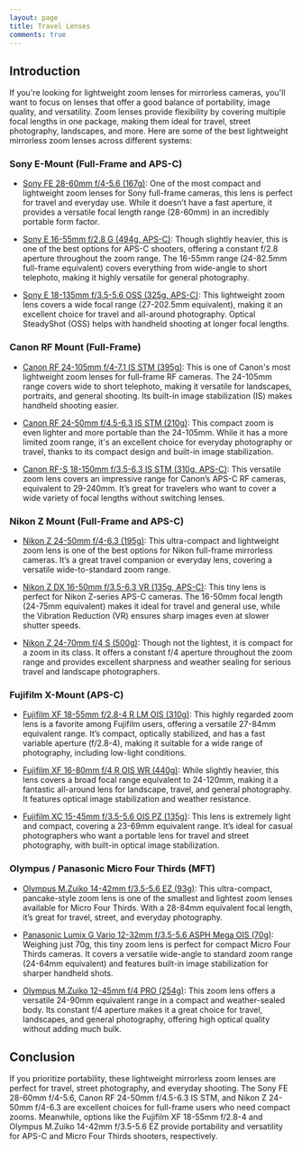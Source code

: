 ```yaml
---
layout: page
title: Travel Lenses
comments: true
---
```


## Introduction

If you're looking for lightweight zoom lenses for mirrorless cameras, you'll want to focus on lenses that offer a good balance of portability, image quality, and versatility. Zoom lenses provide flexibility by covering multiple focal lengths in one package, making them ideal for travel, street photography, landscapes, and more. Here are some of the best lightweight mirrorless zoom lenses across different systems:

### Sony E-Mount (Full-Frame and APS-C)
- [Sony FE 28-60mm f/4-5.6 (167g)](https://www.amazon.com/Sony-28-60mm-Full-Frame-Compact-SEL2860/dp/B08J3HTGQX?crid=1TO2N25MGTV8L&dib=eyJ2IjoiMSJ9.-xyg3_h22nO7keuUDNS3zxO9eP2Dgo61wQak7SDjCrJTs46k3gRB89b9ePWXmurHIJxyL9rqVBEwz5h8rwRpsqNRZ07poKKxvS56sbUOB7t5tQ7d81MO9bwnlt73k1t1fzPM4mD7qT7GHldkZq18Sx73UcSTSE8GWLyDKH0KCPpT6EuBEs24Yy23omXoQy4UharaOjTu0yvBDqrcW67DIpEpj37irrXlnGUYNnKj2XA.aohpi9Cb46Zg9YldD48SDMXU0kEKmCiglj-cXdQiT0E&dib_tag=se&keywords=Sony+FE+28-60mm+f%2F4-5.6&qid=1729024282&sprefix=sony+fe+28-60mm+f%2F4-5.6+%2Caps%2C177&sr=8-3&linkCode=ll1&tag=rankingspea01-20&linkId=38c33a0944a3c2fde39e736d46a68811&language=en_US&ref_=as_li_ss_tl): One of the most compact and lightweight zoom lenses for Sony full-frame cameras, this lens is perfect for travel and everyday use. While it doesn’t have a fast aperture, it provides a versatile focal length range (28-60mm) in an incredibly portable form factor.

- [Sony E 16-55mm f/2.8 G (494g, APS-C)](https://www.amazon.com/Sony-Alpha-16-55mm-Standard-APS-C/dp/B07WZVKZHK?crid=15QU13VY4633O&dib=eyJ2IjoiMSJ9.KHmrmFOOoOM9A--9wrqYa6V10tVf9Bs9G3VZFCG1zRKIgHc_lEicg1tzMQyg6zl3gV6743v-cvOovWvMOeIgsPAXyykuLm-Zl5T6Ko6ob9_3E4dZUWo-JeGqyMG_2cCxoaMn3t6apZXyqCD-xZDEoHLFehY11rTklHbHL274sE_OYXB6X5zR8A5toELXR0pXutI4N0eN0zpCScElCHFY9tDd2ILzyadhC8QIakUgV1Y.IeaLWgtdSOm23WyfCaRCNxEz6k0kIrfjG3aRpiFsFG8&dib_tag=se&keywords=Sony+E+16-55mm+f%2F2.8+G&qid=1729024315&sprefix=sony+e+16-55mm+f%2F2.8+g+%2Caps%2C338&sr=8-4&ufe=app_do%3Aamzn1.fos.1740e8b9-be2d-46a4-a376-9d8efb903409&linkCode=ll1&tag=rankingspea01-20&linkId=bfb827c86cb21234cc4f2a283c4af3b7&language=en_US&ref_=as_li_ss_tl): Though slightly heavier, this is one of the best options for APS-C shooters, offering a constant f/2.8 aperture throughout the zoom range. The 16-55mm range (24-82.5mm full-frame equivalent) covers everything from wide-angle to short telephoto, making it highly versatile for general photography.

- [Sony E 18-135mm f/3.5-5.6 OSS (325g, APS-C)](https://www.amazon.com/Sony-18-135mm-F3-5-5-6-APS-C-mount/dp/B078T2184C?crid=15BG7X5PIHXAQ&dib=eyJ2IjoiMSJ9.dutmi5VJC3Jbj5xJmVcUmW_3tzaUYWEOOSOA_hTEVVSKYNRvAS-kajZEZcJz7_Uiak4lO1uAPwSwzL3nhl_GxR3ZdKl7cGtmwLmnsmJKEPhMHj5b125sGrpKfqzCIzziN4y7KDsHgesEAwUkRjP9Z6fysM0vRVk5jWG_Jpb5MIBDZ1hpnuybXq5TWqtwvILT4OlT8VMj-iGRubI1Og43ykU6wEL9UARLlzgXAFl2HOY.e88o3-qTkhqcIqpNz9Qyh3RQkCOsdeYQvaVwgigBH10&dib_tag=se&keywords=Sony%2BE%2B18-135mm%2Bf%2F3.5-5.6%2BOSS&qid=1729024373&sprefix=%2Caps%2C190&sr=8-3&ufe=app_do%3Aamzn1.fos.1740e8b9-be2d-46a4-a376-9d8efb903409&th=1&linkCode=ll1&tag=rankingspea01-20&linkId=503cae9c95181196f86fea8faf1e150d&language=en_US&ref_=as_li_ss_tl): This lightweight zoom lens covers a wide focal range (27-202.5mm equivalent), making it an excellent choice for travel and all-around photography. Optical SteadyShot (OSS) helps with handheld shooting at longer focal lengths.

### Canon RF Mount (Full-Frame)
- [Canon RF 24-105mm f/4-7.1 IS STM (395g)](https://www.amazon.com/Canon-RF-24-105mm-USM-Lens/dp/B07H489XDQ?crid=25S6SW1FVNNPM&dib=eyJ2IjoiMSJ9.XmpInMk0StRxr0Jzxt8DEZTjSM4TicCf4DzZlYC-Z7bjD8fiE1n3CMiKfo7BhDzJvZOVSv1DxzOE027EfC-bJNW8yLdYXnzjKnD6MB0h7RBNGmh3BFM75ZYuyJUOCAgdFHUzgU254o3WJl_oivS2edQquwWLHDsybjz5mLy_YCeXGlNrO5CxThpZZhi7UWbZ4GZuDpcs3hvqJMIckIUHNNoT3u7suWegvCYQdvVRkXM.E8YXA-yWs9o_OKOZzei4eYjB1Tbeuv0EBVgQ9DryPMk&dib_tag=se&keywords=Canon+RF+24-105mm+f%2F4-7.1+IS+STM&qid=1729024412&sprefix=%2Caps%2C269&sr=8-4&ufe=app_do%3Aamzn1.fos.1740e8b9-be2d-46a4-a376-9d8efb903409&linkCode=ll1&tag=rankingspea01-20&linkId=f7a8661ccc74306f00ec92d439a2426c&language=en_US&ref_=as_li_ss_tl): This is one of Canon's most lightweight zoom lenses for full-frame RF cameras. The 24-105mm range covers wide to short telephoto, making it versatile for landscapes, portraits, and general shooting. Its built-in image stabilization (IS) makes handheld shooting easier.

- [Canon RF 24-50mm f/4.5-6.3 IS STM (210g)](https://www.amazon.com/Canon-Full-Frame-Mirrorless-Lightweight-Stabilization/dp/B0BTTVKVBW?crid=31DGS528P8P8O&dib=eyJ2IjoiMSJ9.RSoXS8-z_Rp2gY9msRrwxSzdlpo-Nnm5tAckodQwIqjyh6xQYxVAoezy-pybSZuhpMMQIM5PPNUG6JHnoCGTj4TQXBR-JKFnppGcsuoDE7CrZS3_4D3h55R-2MxX0l0itp7Djj0CknmcQ7koYivpvdX8mZd4yY3ORsTXbMj-o0vlCYOxJOmLowUwulClizbQROVxECuDUJj1hriSjTxXOq0EaKuV2WGudiQBFuXqPKo.lVTlL7_uFCthqdd7Vz9FGUicaOLEhC5WHVoGbcRdp98&dib_tag=se&keywords=Canon+RF+24-50mm+f%2F4.5-6.3+IS+STM&qid=1729024451&sprefix=%2Caps%2C377&sr=8-5&ufe=app_do%3Aamzn1.fos.9f2cdd2d-df47-45ac-9666-580d6bb0ee10&linkCode=ll1&tag=rankingspea01-20&linkId=c967161fdf0f1c15c1fb454910f16e5c&language=en_US&ref_=as_li_ss_tl): This compact zoom is even lighter and more portable than the 24-105mm. While it has a more limited zoom range, it's an excellent choice for everyday photography or travel, thanks to its compact design and built-in image stabilization.

- [Canon RF-S 18-150mm f/3.5-6.3 IS STM (310g, APS-C)](https://www.amazon.com/Canon-5564C002-RF-S18-150mm-F3-5-6-3-Lens/dp/B0B2KSJBR4?crid=S87HJ6E38IWW&dib=eyJ2IjoiMSJ9.CYaLBysJw4N-uLKeSE9Tq1wxo3pWv86-F1lqf5fCr1u_NVnB4RICFKFOiTQWh6kwHFnsF4QddSvgKg2iRTnlKEEdDKb5muoHP9--92TB3RfvNvlctckJttV3TZSD0tRVSpOwbNZbDZehLBfUzvUzUzFMvJZ9o4Oh_Cy5XSCtvHWr1lvCPQxJRA_AXQbIN5XHXXI9_KwdNz1a6G86WYuUgjKqBKhpxCfLwn6JRR8uYJ0.DLmLjtIdtshp8U5MUmuUALeZhbvPRfEZEuP5UlJSU1c&dib_tag=se&keywords=Canon+RF-S+18-150mm+f%2F3.5-6.3+IS+STM&qid=1729024504&sprefix=anon+rf-s+18-150mm+f%2F3.5-6.3+is+stm%2Caps%2C232&sr=8-3&ufe=app_do%3Aamzn1.fos.1740e8b9-be2d-46a4-a376-9d8efb903409&linkCode=ll1&tag=rankingspea01-20&linkId=24c017f67bf6382a023bd8bec63c1d4c&language=en_US&ref_=as_li_ss_tl): This versatile zoom lens covers an impressive range for Canon’s APS-C RF cameras, equivalent to 29-240mm. It’s great for travelers who want to cover a wide variety of focal lengths without switching lenses.

### Nikon Z Mount (Full-Frame and APS-C)
- [Nikon Z 24-50mm f/4-6.3 (195g)](https://www.amazon.com/Nikon-NIKKOR-24-50mm-4-6-3-Lens/dp/B08D8QK5LP?crid=GXKU2WRQT0IL&dib=eyJ2IjoiMSJ9.M3O3TOS-LSKOP2HfBuDu_0yueyPSSbSPXUk7mnsuvHt1EhrZlaxa_ES6GQfvEFKIHb_PvNjJgD06JUHSiKxbpNu_n_STAudYhwSZsqDB-mXdRD05uNki7dWPkVVi-EyXhAyOSBxXtnf5P-fqeUhEZ1ZNPK21ujhsQO7Frkug19_Vj6t9_GcJDEF-n55FQN5aYQILkygsIdzziOqYbe_I0WzHy2IKwD4KmdW6vn2tqz0.HIgSGJGrSkLLhRXgHU41QMgFe_Wa9XHsXJM_WpjIi-8&dib_tag=se&keywords=Nikon%2BZ%2B24-50mm%2Bf%2F4-6.3&qid=1729024546&sprefix=nikon%2Bz%2B24-50mm%2Bf%2F4-6.3%2B%2Caps%2C189&sr=8-1&ufe=app_do%3Aamzn1.fos.1740e8b9-be2d-46a4-a376-9d8efb903409&th=1&linkCode=ll1&tag=rankingspea01-20&linkId=e43942447333d10c7896683fabc20f0b&language=en_US&ref_=as_li_ss_tl): This ultra-compact and lightweight zoom lens is one of the best options for Nikon full-frame mirrorless cameras. It’s a great travel companion or everyday lens, covering a versatile wide-to-standard zoom range.

- [Nikon Z DX 16-50mm f/3.5-6.3 VR (135g, APS-C)](https://www.amazon.com/Nikon-20084-Nikkor-Z-16-50mm/dp/B07YX95XJL?crid=3ARTDY3G7509L&dib=eyJ2IjoiMSJ9.CHASyxYcCbTQqCukmX-a9GYZl4BrrAX6wSnvLOTO8QyI7SrFablnJHi9FsHHwuCBi6yA7Xc0wWQCLF-Uhg7kITzydekDhlEZs4n1ISi8HppkNEMU-XV56eTNGM-5esus9Lm8oeWpTIDJPJB58gBMBe8OfxwxWKChssTEqJoi5Z0w9g0yWfEHX5_9mo945U3iMQtKt13dcpLf2FZ0tu-lgcxLkjL4ZWpKRzwtwLms5hM.ZxUijFhpAzfKMgkeYHe1-od_RYNhpkxFVTxOUQ7kghs&dib_tag=se&keywords=Nikon%2BZ%2BDX%2B16-50mm%2Bf%2F3.5-6.3%2BVR&qid=1729024588&sprefix=nikon%2B%2Caps%2C181&sr=8-3&ufe=app_do%3Aamzn1.fos.1740e8b9-be2d-46a4-a376-9d8efb903409&th=1&linkCode=ll1&tag=rankingspea01-20&linkId=bb567b30af56b5702880702a264091d7&language=en_US&ref_=as_li_ss_tl): This tiny lens is perfect for Nikon Z-series APS-C cameras. The 16-50mm focal length (24-75mm equivalent) makes it ideal for travel and general use, while the Vibration Reduction (VR) ensures sharp images even at slower shutter speeds.

- [Nikon Z 24-70mm f/4 S (500g)](https://www.amazon.com/Nikon-Constant-Aperture-mid-Range-mirrorless/dp/B07GPX4HK5?crid=164C6R2NXIBU7&dib=eyJ2IjoiMSJ9.Pv_0JyGcjzcScF4e4mO2eGQqdKoS4dRDLuwzE9K4gPBJ6V1PPX4ek47d32rzPa1kioq_jhRBWRiVMSgw9pY9fa_7jZ80nCGVc3U3VPcfNST-5oaDEZ5h3yMwdnuEnEVOTR-FAF-HWvSqi99hsfFtbF0ITlOmUyO-KCMGx7Z4nbl7ZHzRq78m3rzzKJ0AxBHFIR4lAwu6S9Wyx8bh0_oUwrZ8-3vrVbPD-W331gNx1-k.M1hWxOdNNOTwNoNyeF-ltIrAiHampvY0gx5HJXpXeq4&dib_tag=se&keywords=Nikon+Z+24-70mm+f%2F4+S&qid=1729024624&sprefix=nikon+z+24-70mm+f%2F4+s%2Caps%2C273&sr=8-3&ufe=app_do%3Aamzn1.fos.1740e8b9-be2d-46a4-a376-9d8efb903409&linkCode=ll1&tag=rankingspea01-20&linkId=e8cc8d413903a7d34fd319957af93ebd&language=en_US&ref_=as_li_ss_tl): Though not the lightest, it is compact for a zoom in its class. It offers a constant f/4 aperture throughout the zoom range and provides excellent sharpness and weather sealing for serious travel and landscape photographers.

### Fujifilm X-Mount (APS-C)
- [Fujifilm XF 18-55mm f/2.8-4 R LM OIS (310g)](https://www.amazon.com/Fujifilm-Accessory-Manufacturer-Accessories-UV-CPL-FLD/dp/B0161Y6CLY?crid=1Q18LIGPYX3XA&dib=eyJ2IjoiMSJ9.1EvjuHnFUs-g5f_Zjuerc-Wj2Q2vGlUfHXNSLEuxPy1TiAgFGWUOrQK7aSmykYG_0nOokL2oqwaNZ9PwRs9wOD_5nTtL5ZLGShroUMF7IMGg-FsNcwXifwR1bihzP8V1L_Tzjd4O8KkRhmAEgwV93-0dOf7sAVFIaQMfzD6vbi_zEhp5jXpiOfi5lEdtjFAsJVSnwdmWzvquSmbKAeNOsE4ns6WnR-4TjH7-P6LGo24.BExa7rWNGtFgzFwHWNzrsVWLWy108sDt8c8BpfE0Vek&dib_tag=se&keywords=Fujifilm+XF+18-55mm+f%2F2.8-4+R+LM+OIS&qid=1729024704&sprefix=fujifilm+xf+18-55mm+f%2F2.8-4+r+lm+ois+%2Caps%2C195&sr=8-3&ufe=app_do%3Aamzn1.fos.1740e8b9-be2d-46a4-a376-9d8efb903409&linkCode=ll1&tag=rankingspea01-20&linkId=5c597fd5faf3e0a064d9d9293192fb07&language=en_US&ref_=as_li_ss_tl): This highly regarded zoom lens is a favorite among Fujifilm users, offering a versatile 27-84mm equivalent range. It’s compact, optically stabilized, and has a fast variable aperture (f/2.8-4), making it suitable for a wide range of photography, including low-light conditions.

- [Fujifilm XF 16-80mm f/4 R OIS WR (440g)](https://www.amazon.com/Fujinon-XF16-80mm-F4-OIS-WR/dp/B07TWYSHYB?crid=1GAWXDITWR6TX&dib=eyJ2IjoiMSJ9.HsKnfcWAHRdW1H2cmydufGJGIykVIv7YDNhjNCRMZA1z6VheUdoEtq_AaCLWpIPO4EFDkJ10gVzLqKhJQ6C0Nb0pV-z4x-IeaRFDZ40gSm2E_YOcSA3btdskbIeMoSm22MSuYOlYCWW5CE9qWUtN0hIbBTGoQ1YlqcYZJjpHafvm4oK0-jQouCMLax6XwM0573nfG4opknogAQTvoqfvsXFq1lnQJrSE9z2FUMtXG3k.h0EUxLvYGczJCofeZiBOnSjx5JZ-foh-N7AUe1dED9I&dib_tag=se&keywords=Fujifilm%2BXF%2B16-80mm%2Bf%2F4%2BR%2BOIS%2BWR&qid=1729024729&sprefix=fujifilm%2Bxf%2B16-80mm%2Bf%2F4%2Br%2Bois%2Bwr%2Caps%2C178&sr=8-1&ufe=app_do%3Aamzn1.fos.1740e8b9-be2d-46a4-a376-9d8efb903409&th=1&linkCode=ll1&tag=rankingspea01-20&linkId=8f79d4fd07a009dd9c81811461db02bb&language=en_US&ref_=as_li_ss_tl): While slightly heavier, this lens covers a broad focal range equivalent to 24-120mm, making it a fantastic all-around lens for landscape, travel, and general photography. It features optical image stabilization and weather resistance.

- [Fujifilm XC 15-45mm f/3.5-5.6 OIS PZ (135g)](https://www.amazon.com/Fujinon-XC15-45mmF3-5-5-6-OIS-PZ-Lens/dp/B079BRLDF7?crid=LL5FHYBU1FYR&dib=eyJ2IjoiMSJ9.8zM7XFhXZqyTuVhedOYYY_rVIjP_FYY0qnv4XGPe1AcnOtdzB6KZxoSAKj9yuQqHkkn1P6-7vHrPrnx4EyfvPFg1Q73oIpas8_kcuOEW1UVy-BtFxxQB_uOAvM9qVUnjuv5JH4oSQhxGoi9PFpMKkpDBJHn82pEARezKq4-DVTF9_Y5PRCtB_d66mAFRtGnsLOZF58An8Y5RRXffxreLRqZzhZ6dBBU7Wp3lk7zwnOEcvjrOzVjDvQnAVONjv-xkekPp1TSVchFgic0u_8S_NO5wtEdm9KkuGIwWPLX3zhc.N16n4Qm0aqNe4LK65sDvAjiTcePs4Ssk6F3HGom-G08&dib_tag=se&keywords=Fujifilm%2BXC%2B15-45mm%2Bf%2F3.5-5.6%2BOIS%2BPZ&qid=1729024758&sprefix=fujifilm%2Bxc%2B15-45mm%2Bf%2F3.5-5.6%2Bois%2Bpz%2B%2Caps%2C313&sr=8-2&ufe=app_do%3Aamzn1.fos.1740e8b9-be2d-46a4-a376-9d8efb903409&th=1&linkCode=ll1&tag=rankingspea01-20&linkId=e3e5b83eaa42d5334d27f8e367bf8a45&language=en_US&ref_=as_li_ss_tl): This lens is extremely light and compact, covering a 23-69mm equivalent range. It’s ideal for casual photographers who want a portable lens for travel and street photography, with built-in optical image stabilization.

### Olympus / Panasonic Micro Four Thirds (MFT)
- [Olympus M.Zuiko 14-42mm f/3.5-5.6 EZ (93g)](https://www.amazon.com/Olympus-M-Zuiko-Digital-14-42mm-F3-5-5-6/dp/B00HWMOZEG?crid=HTRFK7P65BFI&dib=eyJ2IjoiMSJ9.deWG3YlL5jlOoesoYV96EhbhYUlrae3p2yUF9twxlS_KsV2LOCEQ9HtKGRzP4Ns0ImBv1OX8JP77TQ4uogFczp4OrY1Sj8QKATscVBarwlOjrOCoXvKRwFYw_exqdC5UFmTL5kIlAn-iIW34JL2HDsmQEpBHjtPKCFJY5jud6PvJOMhowr2SEObGUq0XRsE4Iv8DupYp15hD2i0ZO_-cOiecFJXPH8C14bIFtXC9Fjs.oqS_6NsgUeNx6fW21av4R5RktbtfETes9ugyaZYoAYg&dib_tag=se&keywords=Olympus%2BM.Zuiko%2B14-42mm%2Bf%2F3.5-5.6%2BEZ&qid=1729024803&sprefix=%2Caps%2C201&sr=8-3&ufe=app_do%3Aamzn1.fos.1740e8b9-be2d-46a4-a376-9d8efb903409&th=1&linkCode=ll1&tag=rankingspea01-20&linkId=eda93a5cbe8368ed4ad769c4f242ae46&language=en_US&ref_=as_li_ss_tl): This ultra-compact, pancake-style zoom lens is one of the smallest and lightest zoom lenses available for Micro Four Thirds. With a 28-84mm equivalent focal length, it’s great for travel, street, and everyday photography.

- [Panasonic Lumix G Vario 12-32mm f/3.5-5.6 ASPH Mega OIS (70g)](https://www.amazon.com/Panasonic-interchangeable-12-32mm-F3-5-5-6-H-FS12032/dp/B00FYK2LE4?crid=27H86B762HJ7E&dib=eyJ2IjoiMSJ9.0ZuiH60hF-9Pzw3DP9hbsAgtXnxzrKhrRtwjP8Tcsgi3RPowQQhfCUnuvMpgPpTcGzTEpsn9p7iEAJNZlB6i5Nwyy2ScHyQ3kKet77yTM_zgknfr4TNPKdlH6mRFG1DfmfPtxBooPaIp3jRNbYpiIXOmM52o46Yvce6n_1pLqd2UmkByDtCNzXxKY8RfxSgS64-3XhmP_SR7KMpA2to8P7ZUXel0FdNWC9Elw_hBRnY.eZgjCJq2_WMRhSEaABs3FrHDX5RQOUsX4yoWoLtZ9mU&dib_tag=se&keywords=Panasonic%2BLumix%2BG%2BVario%2B12-32mm%2Bf%2F3.5-5.6%2BASPH%2BMega%2BOIS&qid=1729024846&sprefix=%2Caps%2C221&sr=8-3&th=1&linkCode=ll1&tag=rankingspea01-20&linkId=3ed142fb129320b6507808fa8be656ed&language=en_US&ref_=as_li_ss_tl): Weighing just 70g, this tiny zoom lens is perfect for compact Micro Four Thirds cameras. It covers a versatile wide-angle to standard zoom range (24-64mm equivalent) and features built-in image stabilization for sharper handheld shots.

- [Olympus M.Zuiko 12-45mm f/4 PRO (254g)](https://www.amazon.com/OM-SYSTEM-M-Zuiko-Digital-12-45mm/dp/B0D94T1CH5?crid=X9RY1Y1X2PBF&dib=eyJ2IjoiMSJ9.SigyKweqtqdajyDVJz_huU2lh6_cwQnPV7iGfVlDH6tyh5SiaSNP8XB-BR8-MTtsMQoPhfPIhNFeNNmMgmYv6ClazK5kX0KKE3RyXRz9OX_O1E30-AqMNNC5Gvr9gRmZs6voKozUbfvkFadCw8vFmo0r4MZRe2GFjcthYQiG9h4rT9upCRpkXybBdQhzRR4eTNt4GPgD2_gvCxNgg05gCglvhFraqr1c-vGND6ITpLs.c3qWWV1K72EAVSLW42h__vLxwtecJ8TYkajBFM7LfkY&dib_tag=se&keywords=Olympus+M.Zuiko+12-45mm+f%2F4+PRO&qid=1729024900&sprefix=%2Caps%2C176&sr=8-1-spons&ufe=app_do%3Aamzn1.fos.1740e8b9-be2d-46a4-a376-9d8efb903409&sp_csd=d2lkZ2V0TmFtZT1zcF9hdGY&psc=1&linkCode=ll1&tag=rankingspea01-20&linkId=72d2fb455d41dae37a4706c54f4fd4b2&language=en_US&ref_=as_li_ss_tl): This zoom lens offers a versatile 24-90mm equivalent range in a compact and weather-sealed body. Its constant f/4 aperture makes it a great choice for travel, landscapes, and general photography, offering high optical quality without adding much bulk.

## Conclusion
If you prioritize portability, these lightweight mirrorless zoom lenses are perfect for travel, street photography, and everyday shooting. The Sony FE 28-60mm f/4-5.6, Canon RF 24-50mm f/4.5-6.3 IS STM, and Nikon Z 24-50mm f/4-6.3 are excellent choices for full-frame users who need compact zooms. Meanwhile, options like the Fujifilm XF 18-55mm f/2.8-4 and Olympus M.Zuiko 14-42mm f/3.5-5.6 EZ provide portability and versatility for APS-C and Micro Four Thirds shooters, respectively.
